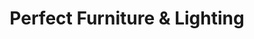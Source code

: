 ---
title: "Perfect Furniture & Lighting"
url: /brooklyn/perfect-furniture-und-lighting/
shop: Möbel
---